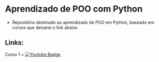 # Aprendizado de POO com Python


* Repositório destinado ao aprendizado de POO em Python, baseado em cursos que deixarei o link abaixo

## Links:

Curso 1 = [![Youtube Badge](https://img.shields.io/badge/-YouTube-ff0000?style=flat-square&labelColor=ff0000&logo=youtube&logoColor=white&link=https://www.youtube.com/user/TreinaWeb)](https://www.youtube.com/c/OtávioMiranda)
